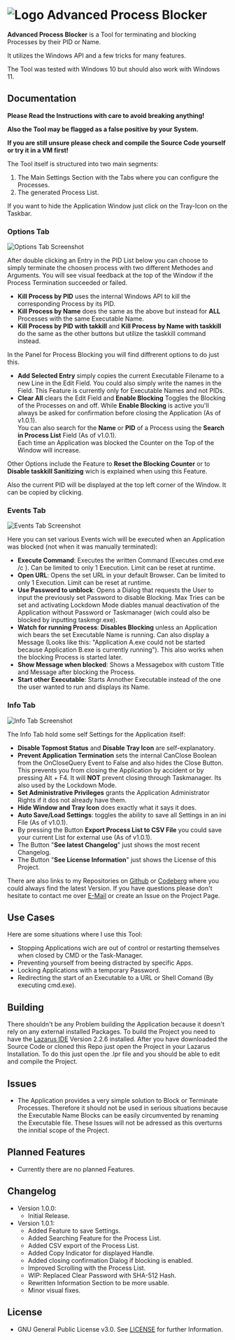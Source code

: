 # ![Logo](./Icon.png?raw=true) Advanced Process Blocker

**Advanced Process Blocker** is a Tool for terminating and blocking Processes by their PID or Name.

It utilizes the Windows API and a few tricks for many features.

The Tool was tested with Windows 10 but should also work with Windows 11.

## Documentation

**Please Read the Instructions with care to avoid breaking anything!**

**Also the Tool may be flagged as a false positive by your System.**

**If you are still unsure please check and compile the Source Code yourself or try it in a VM first!** 

The Tool itself is structured into two main segments:
1. The Main Settings Section with the Tabs where you can configure the Processes.
2. The generated Process List.

If you want to hide the Application Window just click on the Tray-Icon on the Taskbar.

### Options Tab

![Options Tab Screenshot](./Images/Advanced%20Process%20Blocker%2001.png?raw=true)

After double clicking an Entry in the PID List below you can choose to simply terminate the choosen process with two different Methodes and Arguments.
You will see visual feedback at the top of the Window if the Process Termination succeeded or failed.
* **Kill Process by PID** uses the internal Windows API to kill the corresponding Process by its PID.
* **Kill Process by Name** does the same as the above but instead for **ALL** Processes with the same Executable Name.
* **Kill Process by PID with takkill** and **Kill Process by Name with taskkill** do the same as the other buttons but utilize the taskkill command instead.

In the Panel for Process Blocking you will find diffrerent options to do just this.
* **Add Selected Entry** simply copies the current Executable Filename to a new Line in the Edit Field. You could also simply write the names in the Field. This Feature is currently only for Executable Names and not PIDs.
* **Clear All** clears the Edit Field and **Enable Blocking** Toggles the Blocking of the Processes on and off.
While **Enable Blocking** is active you'll always be asked for confirmation before closing the Application (As of v1.0.1).  
You can also search for the **Name** or **PID** of a Process using the **Search in Process List** Field (As of v1.0.1).  
Each time an Application was blocked the Counter on the Top of the Window will increase.

Other Options include the Feature to **Reset the Blocking Counter** or to **Disable taskkill Sanitizing** wich is explained when using this Feature.

Also the current PID will be displayed at the top left corner of the Window. It can be copied by clicking.

### Events Tab

![Events Tab Screenshot](./Images/Advanced%20Process%20Blocker%2002.png?raw=true)

Here you can set various Events wich will be executed when an Application was blocked (not when it was manually terminated):

* **Execute Command**: Executes the written Command (Executes cmd.exe /c <COMMANDLINE>). Can be limited to only 1 Execution. Limit can be reset at runtime.
* **Open URL**: Opens the set URL in your default Browser. Can be limited to only 1 Execution. Limit can be reset at runtime.
* **Use Password to unblock**: Opens a Dialog that requests the User to input the previously set Password to disable Blocking. Max Tries can be set and activating Lockdown Mode diables manual deactivation of the Application without Password or Taskmanager (wich could also be blocked by inputting taskmgr.exe).
* **Watch for running Process**: **Disables Blocking** unless an Application wich bears the set Executable Name is running. Can also display a Message (Looks like this: "Application A.exe could not be started because Application B.exe is currently running"). This also works when the blocking Process is started later.
* **Show Message when blocked**: Shows a Messagebox with custom Title and Message after blocking the Process.
* **Start other Executable**: Starts Annother Executable instead of the one the user wanted to run and displays its Name.

### Info Tab

![Info Tab Screenshot](./Images/Advanced%20Process%20Blocker%2003.png?raw=true)

The Info Tab hold some self Settings for the Application itself:
* **Disable Topmost Status** and **Disable Tray Icon** are self-explanatory.
* **Prevent Application Termination** sets the internal CanClose Boolean from the OnCloseQuery Event to False and also hides the Close Button. This prevents you from closing the Application by accident or by pressing Alt + F4. It will **NOT** prevent closing through Taskmanager. Its also used by the Lockdown Mode.
* **Set Administrative Privileges** grants the Application Administrator Rights if it dos not already have them.
* **Hide Window and Tray Icon** does exactly what it says it does.
* **Auto Save/Load Settings**: toggles the ability to save all Settings in an ini File (As of v1.0.1).
* By pressing the Button **Export Process List to CSV File** you could save your current List for external use (As of v1.0.1).  
* The Button "**See latest Changelog**" just shows the most recent Changelog.
* The Button "**See License Information**" just shows the License of this Project.

There are also links to my Repositories on [Github](https://github.com/EthernalStar) or [Codeberg](https://codeberg.org/EthernalStar) where you could always find the latest Version.
If you have questions please don't hesitate to contact me over [E-Mail](mailto:NZSoft@Protonmail.com) or create an Issue on the Project Page.

## Use Cases

Here are some situations where I use this Tool:

* Stopping Applications wich are out of control or restarting themselves when closed by CMD or the Task-Manager.
* Preventing yourself from beeing distracted by specific Apps.
* Locking Applications with a temporary Password.
* Redirecting the start of an Executable to a URL or Shell Comand (By executing cmd.exe).

## Building

There shouldn't be any Problem building the Application because it doesn't rely on any external installed Packages.
To build the Project you need to have the [Lazarus IDE](https://www.lazarus-ide.org/) Version 2.2.6 installed.
After you have downloaded the Source Code or cloned this Repo just open the Project in your Lazarus Installation.
To do this just open the .lpr file and you should be able to edit and compile the Project.

## Issues

* The Application provides a very simple solution to Block or Terminate Processes.
Therefore it should not be used in serious situations because the Executable Name Blocks can be easily circumvented by renaming the Executable file.
These Issues will not be adressed as this overturns the innitial scope of the Project.

## Planned Features

* Currently there are no planned Features.

## Changelog

* Version 1.0.0:
  * Initial Release.
* Version 1.0.1:
  * Added Feature to save Settings.
  * Added Searching Feature for the Process List.
  * Added CSV export of the Process List.
  * Added Copy Indicator for displayed Handle. 
  * Added closing confirmation Dialog if blocking is enabled.
  * Improved Scrolling with the Process List.
  * WIP: Replaced Clear Password with SHA-512 Hash.
  * Rewritten Information Section to be more usable.
  * Minor visual fixes.

## License

* GNU General Public License v3.0. See [LICENSE](./LICENSE) for further Information.
